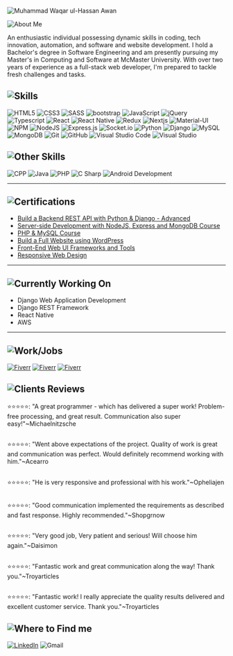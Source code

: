 <!-- <h1 align="center">Welcome 👋,</h1> -->

![Muhammad Waqar ul-Hassan Awan](https://media.licdn.com/dms/image/D4D16AQGbHTx84qqaRA/profile-displaybackgroundimage-shrink_350_1400/0/1677173578252?e=1715817600&v=beta&t=RFzhGA5JDAoulU7OwoZgpeQUUFBJS2V-1URIVaPwKU4)

<img src="https://img.shields.io/badge/🧑 about Me-black.svg?&style=for-the-badge&logo=NuxtJS&logoColor=white" alt="About Me" />

An enthusiastic individual possessing dynamic skills in coding, tech innovation, automation, and software and website development. I hold a Bachelor's degree in Software Engineering and am presently pursuing my Master's in Computing and Software at McMaster University. With over two years of experience as a full-stack web developer, I'm prepared to tackle fresh challenges and tasks.

## <img src="https://img.shields.io/badge/ 🤹 Main%20Skills-black.svg?&style=for-the-badge&logo=Skills&logoColor=white" alt="Skills" />

<div>
<img src="https://img.shields.io/badge/html5%20-%23E34F26.svg?&style=for-the-badge&logo=html5&logoColor=white" alt="HTML5" /> <img src="https://img.shields.io/badge/css3%20-%231572B6.svg?&style=for-the-badge&logo=css3&logoColor=white" alt="CSS3" /> <img src="https://img.shields.io/badge/SASS%20-hotpink.svg?&style=for-the-badge&logo=SASS&logoColor=white" alt="SASS" />
<img src="https://img.shields.io/badge/-Bootstrap-7952B3?style=for-the-badge&logo=bootstrap&logoColor=white" alt="bootstrap" /> <img src="https://img.shields.io/badge/javascript-%23323330.svg?style=for-the-badge&logo=javascript&logoColor=%23F7DF1E" alt="JavaScript" /> <img src="https://img.shields.io/badge/jQuery-0769AD.svg?&style=for-the-badge&logo=jquery&logoColor=white" alt="jQuery" /> <img src="https://img.shields.io/badge/-Typescript-3178C6?style=for-the-badge&logo=typescript&logoColor=white" alt="Typescript" /> <img src="https://img.shields.io/badge/react-%2320232a.svg?style=for-the-badge&logo=react&logoColor=%2361DAFB" alt="React" /> <img src="https://img.shields.io/badge/React%20Native%20-11DBFB.svg?style=for-the-badge&logo=react&logoColor=white" alt="React Native" /> <img src="https://img.shields.io/badge/-Redux-764ABC?style=for-the-badge&logo=redux&logoColor=white" alt="Redux" /> <img src="https://img.shields.io/badge/-Nextjs-000000?style=for-the-badge&logo=next.js&logoColor=white" alt="Nextjs" /> <img src="https://img.shields.io/badge/-Material%20UI-0081CB?style=for-the-badge&logo=material-ui&logoColor=white" alt="Material-UI" /> <img src= "https://img.shields.io/badge/NPM-%23000000.svg?style=for-the-badge&logo=npm&logoColor=white" alt= "NPM" /> <img src="https://img.shields.io/badge/node.js-%2343853D.svg?&style=for-the-badge&logo=node.js&logoColor=white" alt="NodeJS" /> <img src="https://img.shields.io/badge/express.js-%23404d59.svg?style=for-the-badge&logo=express&logoColor=%2361DAFB" alt="Express.js" /> <img src="https://img.shields.io/badge/Socket.io-010101.svg?&style=for-the-badge&logo=socket.io&logoColor=white" alt="Socket.io" /> <img src="https://img.shields.io/badge/Python%20-3776ab.svg?&style=for-the-badge&logo=python&logoColor=white" alt="Python" /> <img src="https://img.shields.io/badge/Django%20-092e20.svg?&style=for-the-badge&logo=django&logoColor=white" alt="Django" /> <img src="https://img.shields.io/badge/mysql-%2300f.svg?&style=for-the-badge&logo=mysql&logoColor=white" alt="MySQL" /> <img src ="https://img.shields.io/badge/MongoDB-%234ea94b.svg?&style=for-the-badge&logo=mongodb&logoColor=white" alt="MongoDB" /> <img src="https://img.shields.io/badge/git%20-%23F05033.svg?&style=for-the-badge&logo=git&logoColor=white" alt="Git" /> <img src="https://img.shields.io/badge/github-%23121011.svg?&style=for-the-badge&logo=github&logoColor=white" alt="GitHub" /> <img src="https://img.shields.io/badge/VisualStudioCode-0078d7.svg?&style=for-the-badge&logo=visual-studio-code&logoColor=white" alt="Visual Studio Code" /> <img src="https://img.shields.io/badge/VisualStudio-5C2D91.svg?&style=for-the-badge&logo=visual-studio&logoColor=white" alt="Visual Studio" />

## <img src="https://img.shields.io/badge/ 🤹 Other%20Skills-black.svg?&style=for-the-badge&logo=Skills&logoColor=white" alt="Other Skills" />

<img src="https://img.shields.io/badge/C++-00599C.svg?&style=for-the-badge&logo=cplusplus&logoColor=white" alt="CPP" />
<img src="https://img.shields.io/badge/Java-007396.svg?&style=for-the-badge&logo=java&logoColor=white" alt="Java" />
<img src="https://img.shields.io/badge/PHP-777BB4.svg?&style=for-the-badge&logo=php&logoColor=white" alt="PHP" />
<img src="https://img.shields.io/badge/C%20Sharp-239120.svg?&style=for-the-badge&logo=c-sharp&logoColor=white" alt="C Sharp" />
<img src="https://img.shields.io/badge/Android%20Development-3DDC84.svg?&style=for-the-badge&logo=android&logoColor=white" alt="Android Development" />
</div>

---

## <img src="https://img.shields.io/badge/📜 certifications-black.svg?&style=for-the-badge&logo=NuxtJS&logoColor=white" alt="Certifications" />

- [Build a Backend REST API with Python & Django - Advanced](https://www.udemy.com/certificate/UC-5d695ea4-ada0-4e05-bc99-3f325920b40d/)
- [Server-side Development with NodeJS, Express and MongoDB Course](https://coursera.org/share/cd714b88a8da705c18766814fa9e35c4)
- [PHP & MySQL Course](https://www.udemy.com/certificate/UC-d73bc9e7-d115-4a41-b93d-d038f6e262a8/)
- [Build a Full Website using WordPress](https://www.coursera.org/account/accomplishments/verify/AUPCHTSBZMDV?utm_source=link&utm_medium=certificate&utm_content=cert_image&utm_campaign=sharing_cta&utm_product=project)
- [Front-End Web UI Frameworks and Tools](https://www.coursera.org/account/accomplishments/verify/JR37TPT62MWA?utm_source=link&utm_medium=certificate&utm_content=cert_image&utm_campaign=sharing_cta&utm_product=course)
- [Responsive Web Design](https://www.freecodecamp.org/certification/fcc7cb16615-acc1-4b42-88fe-d112ec086bb3/responsive-web-design)

---

<!-- ## <img src="https://img.shields.io/badge/🏆 awards-black.svg?&style=for-the-badge&logo=NuxtJS&logoColor=white" alt="Aawards" />
-->

## <img src="https://img.shields.io/badge/💼 currently working on-black.svg?&style=for-the-badge&logo=NuxtJS&logoColor=white" alt="Currently Working On" />

- Django Web Application Development
- Django REST Framework
- React Native
- AWS

---

## <img src="https://img.shields.io/badge/⚙️ Work/Jobs-black.svg?&style=for-the-badge&logo=NuxtJS&logoColor=white" alt="Work/Jobs" />

[<img src="https://img.shields.io/badge/fiverr-1DBF73?style=for-the-badge&logo=fiverr&logoColor=white" alt="Fiverr" />](https://www.fiverr.com/devcrew_)
[<img src="https://img.shields.io/badge/fiverr-1DBF73?style=for-the-badge&logo=fiverr&logoColor=white" alt="Fiverr" />](https://www.fiverr.com/webappdev01)
[<img src="https://img.shields.io/badge/fiverr-1DBF73?style=for-the-badge&logo=fiverr&logoColor=white" alt="Fiverr" />](https://www.fiverr.com/web_app_dev01)

## <img src="https://img.shields.io/badge/⭐ Clients%20Reviews-black.svg?&style=for-the-badge&logo=NuxtJS&logoColor=white" alt="Clients Reviews" />

⭐⭐⭐⭐⭐: "A great programmer - which has delivered a super work! Problem-free processing, and great result. Communication also super easy!"~Michaelnitzsche

##

⭐⭐⭐⭐⭐: "Went above expectations of the project. Quality of work is great and communication was perfect. Would definitely recommend working with him."~Acearro

##

⭐⭐⭐⭐⭐: "He is very responsive and professional with his work."~Opheliajen

##

⭐⭐⭐⭐⭐: "Good communication implemented the requirements as described and fast response. Highly recommended."~Shopgrnow

##

⭐⭐⭐⭐⭐: "Very good job, Very patient and serious! Will choose him again."~Daisimon

##

⭐⭐⭐⭐⭐: "Fantastic work and great communication along the way! Thank you."~Troyarticles

##

⭐⭐⭐⭐⭐: "Fantastic work! I really appreciate the quality results delivered and excellent customer service. Thank you."~Troyarticles

## <img src="https://img.shields.io/badge/📫 where to find me-black.svg?&style=for-the-badge&logo=NuxtJS&logoColor=white" alt="Where to Find me" />

[<img src="https://img.shields.io/badge/linkedin-%230077B5.svg?&style=for-the-badge&logo=linkedin&logoColor=white" alt="LinkedIn" />](https://www.linkedin.com/in/waqarulhassanawan/)
<img src="https://img.shields.io/badge/tr.awan.waqar@gmail.com-%EA4335.svg?&style=for-the-badge&logo=gmail&logoColor=white" alt="Gmail" />
